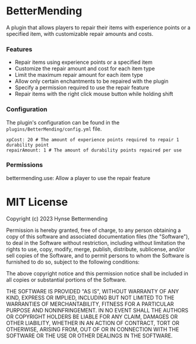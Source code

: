 # BetterMending
A plugin that allows players to repair their items with experience points or a specified item, with customizable repair amounts and costs.

### Features
- Repair items using experience points or a specified item
- Customize the repair amount and cost for each item type
- Limit the maximum repair amount for each item type
- Allow only certain enchantments to be repaired with the plugin
- Specify a permission required to use the repair feature
- Repair items with the right click mouse button while holding shift



### Configuration
The plugin's configuration can be found in the `plugins/BetterMending/config.yml` file.
```
xpCost: 20 # The amount of experience points required to repair 1 durability point
repairAmount: 1 # The amount of durability points repaired per use
```



### Permissions
bettermending.use: Allow a player to use the repair feature




# MIT License

Copyright (c) 2023 Hynse Bettermending

Permission is hereby granted, free of charge, to any person obtaining a copy
of this software and associated documentation files (the "Software"), to deal
in the Software without restriction, including without limitation the rights
to use, copy, modify, merge, publish, distribute, sublicense, and/or sell
copies of the Software, and to permit persons to whom the Software is
furnished to do so, subject to the following conditions:

The above copyright notice and this permission notice shall be included in all
copies or substantial portions of the Software.

THE SOFTWARE IS PROVIDED "AS IS", WITHOUT WARRANTY OF ANY KIND, EXPRESS OR
IMPLIED, INCLUDING BUT NOT LIMITED TO THE WARRANTIES OF MERCHANTABILITY,
FITNESS FOR A PARTICULAR PURPOSE AND NONINFRINGEMENT. IN NO EVENT SHALL THE
AUTHORS OR COPYRIGHT HOLDERS BE LIABLE FOR ANY CLAIM, DAMAGES OR OTHER
LIABILITY, WHETHER IN AN ACTION OF CONTRACT, TORT OR OTHERWISE, ARISING FROM,
OUT OF OR IN CONNECTION WITH THE SOFTWARE OR THE USE OR OTHER DEALINGS IN THE
SOFTWARE.
